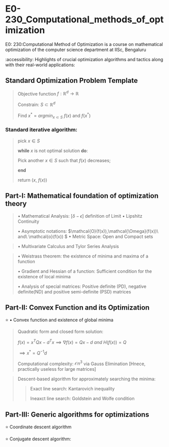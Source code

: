 # E0-230_Computational_methods_of_optimization
E0: 230:Computational Method of Optimization is a course on mathematical optimization of the computer science department at IISc, Bengaluru

:accessibility: Highlights of crucial optimization algorithms and tactics along with their real-world applications:

## Standard Optimization Problem Template
> Objective function $f:\mathbb{R}^d \to \mathbb{R}$
>
> Constrain: $S\subset \mathbb{R}^d$
>
> Find $x^{\ast}=argmin_{x\subset S}\ f(x)$
> and $f(x^{\ast})$

### Standard iterative algorithm:

> pick $x\in S$
>
> $\textbf{while}\ x$  is not optimal solution $\textbf{do}:$
> 
> Pick another $x\in S$ such that $f(x)$ decreases;
> 
> $\textbf{end}$
>
> return $(x,\ f(x))$

## Part-I: Mathematical foundation of optimization theory

> $\bullet$ Mathematical Analysis: $[\delta - \epsilon]$ definition of Limit
> $\bullet$ Lipshitz Continuity
> 
> $\bullet$ Asymptotic notations: $\mathcal{O}(f(x)),\mathcal{\Omega}(f(x))\ and\ \mathcal{o}(f(x)) $
> $\bullet$ Metric Space: Open and Compact sets

> $\bullet$ Multivariate Calculus and Tylor Series Analysis

> $\bullet$ Weistrass theorem: the existence of minima and maxima of a function
> 
> $\bullet$ Gradient and Hessian of a function: Sufficient condition for the existence of local minima
> 
> $\bullet$ Analysis of special matrices: Positive definite (PD), negative definite(ND) and positive semi-definite (PSD) matrices


## Part-II: Convex Function and its Optimization 

⭐ $\bullet$ Convex function and existence of global minima

> Quadratic form and closed form solution:
>
> $f(x)=x^TQx-d^Tx \implies \nabla f(x) = Qx-d\ and\ H(f(x))=Q$
>
> $\implies x^{\ast} = Q^{-1}d$
>
> Computational complexity: $\mathcal{O}{n^3}$ via Gauss Elimination [Hnece, practically useless for large matrices]

> Descent-based algorithm for approximately searching the minima:
> 
> > Exact line search: Kantarovich inequality
> > 
> > Ineaxct line search: Goldstein and Wolfe condition

## Part-III: Generic algorithms for optimizations
⭐ Coordinate descent algorithm
>
⭐ Conjugate descent algorithm:  
